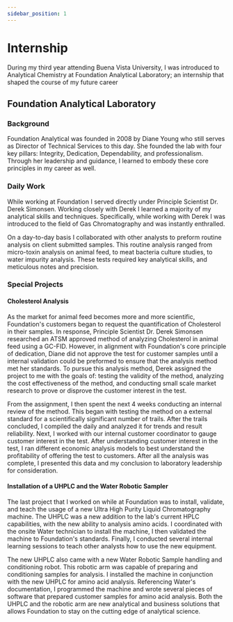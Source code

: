 ```yaml
---
sidebar_position: 1
---
```


# Internship

During my third year attending Buena Vista University, I was introduced to Analytical Chemistry at Foundation Analytical Laboratory; an internship that shaped the course of my future career

## Foundation Analytical Laboratory

### Background 

Foundation Analytical was founded in 2008 by Diane Young who still serves as Director of Technical Services to this day. She founded the lab with four key pillars: Integrity, Dedication, Dependability, and professionalism. Through her leadership and guidance, I learned to embody these core principles in my career as well.

### Daily Work

While working at Foundation I served directly under Principle Scientist Dr. Derek Simonsen. Working closely with Derek I learned a majority of my analytical skills and techniques. Specifically, while working with Derek I was introduced to the field of Gas Chromatography and was instantly enthralled. 

On a day-to-day basis I collaborated with other analysts to preform routine analysis on client submitted samples. This routine analysis ranged from micro-toxin analysis on animal feed, to meat bacteria culture studies, to water impurity analysis. These tests required key analytical skills, and meticulous notes and precision.

### Special Projects

#### Cholesterol Analysis  

As the market for animal feed becomes more and more scientific, Foundation's customers began to request the quantification of Cholesterol in their samples. In response, Principle Scientist Dr. Derek Simonsen researched an ATSM approved method of analyzing Cholesterol in animal feed using a GC-FID. However, in alignment with Foundation's core principle of dedication, Diane did not approve the test for customer samples until a internal validation could be preformed to ensure that the analysis method met her standards. 
To pursue this analysis method, Derek assigned the project to me with the goals of: testing the validity of the method, analyzing the cost effectiveness of the method, and conducting small scale market research to prove or disprove the customer interest in the test.

From the assignment, I then spent the next 4 weeks conducting an internal review of the method. This began with testing the method on a external standard for a scientifically significant number of trails. After the trails concluded, I compiled the daily and analyzed it for trends and result reliability. Next, I worked with our internal customer coordinator to gauge customer interest in the test. After understanding customer interest in the test, I ran different economic analysis models to best understand the profitability of offering the test to customers. After all the analysis was complete, I presented this data and my conclusion to laboratory leadership for consideration.  

#### Installation of a UHPLC and the Water Robotic Sampler

The last project that I worked on while at Foundation was to install, validate, and teach the usage of a new Ultra High Purity Liquid Chromatography machine. The UHPLC was a new addition to the lab's current HPLC capabilities, with the new ability to analysis amino acids. I coordinated with the onsite Water technician to install the machine, I then validated the machine to Foundation's standards. Finally, I conducted several internal learning sessions to teach other analysts how to use the new equipment.

The new UHPLC also came with a new Water Robotic Sample handling and conditioning robot. This robotic arm was capable of preparing and conditioning samples for analysis. I installed the machine in conjunction with the new UHPLC for amino acid analysis. Referencing  Water's documentation, I programmed the machine and wrote several pieces of software that prepared customer samples for amino acid analysis. Both the UHPLC and the robotic arm are new analytical and business solutions that allows Foundation to stay on the cutting edge of analytical science. 
